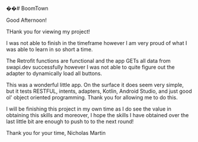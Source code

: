 ��# BoomTown

Good Afternoon! 

THank you for viewing my project! 

I was not able to finish in the timeframe however I am very proud of what I was able to learn in so short a time.

The Retrofit functions are functional and the app GETs all data from swapi.dev successfully however I was not able to quite figure out the adapter to dynamically load all buttons.

This was a wonderful little app. On the surface it does seem very simple, but it tests RESTFUL, intents, adapters, Kotlin, Android Studio, and just good ol' object oriented programming. Thank you for allowing me to do this. 

I will be finishing this project in my own time as I do see the value in obtaining this skills and moreover, I hope the skills I have obtained over the last little bit are enough to push to to the next round! 

Thank you for your time,
Nicholas Martin
